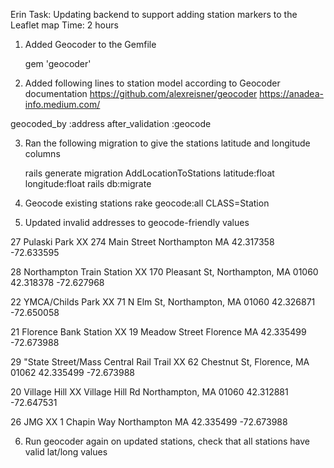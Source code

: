 Erin
Task: Updating backend to support adding station markers to the Leaflet map
Time: 2 hours

1. Added Geocoder to the Gemfile 

    gem 'geocoder'

2. Added following lines to station model according to Geocoder documentation https://github.com/alexreisner/geocoder 
https://anadea-info.medium.com/

geocoded_by :address
after_validation :geocode

3. Ran the following migration to give the stations latitude and longitude columns

    rails generate migration AddLocationToStations latitude:float longitude:float
    rails db:migrate

4. Geocode existing stations 
    rake geocode:all CLASS=Station

5. Updated invalid addresses to geocode-friendly values

27 Pulaski Park XX
274 Main Street Northampton MA 
42.317358   -72.633595

28 Northampton Train Station XX
170 Pleasant St, Northampton, MA 01060
42.318378   -72.627968

22 YMCA/Childs Park XX
71 N Elm St, Northampton, MA 01060
42.326871   -72.650058

21 Florence Bank Station XX
19 Meadow Street Florence MA
42.335499   -72.673988
 
29 "State Street/Mass Central Rail Trail XX
62 Chestnut St, Florence, MA 01062
42.335499   -72.673988

20 Village Hill XX
Village Hill Rd Northampton, MA 01060
42.312881   -72.647531

26 JMG XX
1 Chapin Way Northampton MA
42.335499   -72.673988


6. Run geocoder again on updated stations, check that all stations have valid lat/long values

